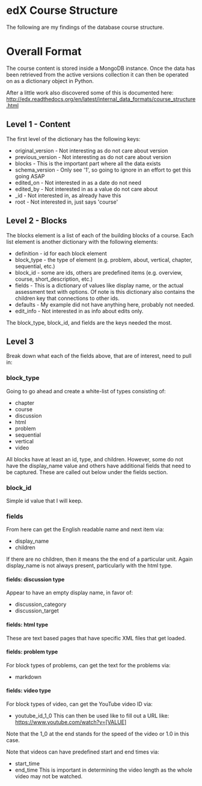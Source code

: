# edX Course Structure
The following are my findings of the database course structure.

# Overall Format
The course content is stored inside a MongoDB instance. Once the data has been retrieved from the
active versions collection it can then be operated on as a dictionary object in Python.

After a little work also discovered some of this is documented here:
http://edx.readthedocs.org/en/latest/internal_data_formats/course_structure.html

## Level 1 - Content
The first level of the dictionary has the following keys:

* original_version - Not interesting as do not care about version
* previous_version - Not interesting as do not care about version
* blocks - This is the important part where all the data exists
* schema_version - Only see '1', so going to ignore in an effort to get this going ASAP
* edited_on - Not interested in as a date do not need
* edited_by - Not interested in as a value do not care about
* _id - Not interested in, as already have this
* root - Not interested in, just says 'course'

## Level 2 - Blocks
The blocks element is a list of each of the building blocks of a course. Each list element is
another dictionary with the following elements:

* definition - id for each block element
* block_type - the type of element (e.g. problem, about, vertical, chapter, sequential, etc.)
* block_id - some are ids, others are predefined items (e.g. overview, course, short_description, etc.)
* fields - This is a dictionary of values like display name, or the actual assessment text with options. Of note is this dictionary also contains the children key that connections to other ids.
* defaults - My example did not have anything here, probably not needed.
* edit_info - Not interested in as info about edits only.

The block_type, block_id, and fields are the keys needed the most.

## Level 3
Break down what each of the fields above, that are of interest, need to pull in:

### block_type
Going to go ahead and create a white-list of types consisting of:
* chapter
* course
* discussion
* html
* problem
* sequential
* vertical
* video

All blocks have at least an id, type, and children. However, some do not have the display_name
value and others have additional fields that need to be captured. These are called out below under
the fields section.

### block_id
Simple id value that I will keep.

### fields
From here can get the English readable name and next item via:
* display_name
* children

If there are no children, then it means the the end of a particular unit. Again display_name is not
always present, particularly with the html type.

#### fields: discussion type
Appear to have an empty display name, in favor of:
* discussion_category
* discussion_target

#### fields: html type
These are text based pages that have specific XML files that get loaded.

#### fields: problem type
For block types of problems, can get the text for the problems via:
* markdown

#### fields: video type
For block types of video, can get the YouTube video ID via:
* youtube_id_1_0
This can then be used like to fill out a URL like:
https://www.youtube.com/watch?v=[VALUE]

Note that the 1_0 at the end stands for the speed of the video or 1.0 in this case.

Note that videos can have predefined start and end times via:
* start_time
* end_time
This is important in determining the video length as the whole video may not be watched.
